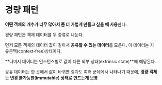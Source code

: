 # 경량 패턴

**어떤 객체의 개수가 너무 많아서 좀 더 가볍게 만들고 싶을 때 사용**한다.

경량 패턴은 객체 데이터를 두 종류로 나눈다.

먼저 모든 객체의 데이터 값이 같아서 **공유할 수 있는 데이터**를 모은다. 이 데이터는 자유문맥(context-free)상태이다.

**나머지 데이터는 인스턴스별로 값이 다른 외부 상태(extrinsic state)**에 해당된다.

공유 데이터는 한 곳에서 값이 바뀌면 결과도 여러 군데에서 나타나기 때문에, **경량 객체는 변경 불가능한(immutable) 상태로 만드는게 보통**